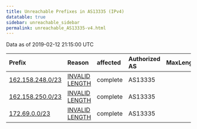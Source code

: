 ```yaml
---
title: Unreachable Prefixes in AS13335 (IPv4)
datatable: true
sidebar: unreachable_sidebar
permalink: unreachable_AS13335-v4.html
---
```


Data as of 2019-02-12 21:15:00 UTC


<div class="datatable-begin"></div>

| Prefix                                                     | Reason                                                                                                     | affected   | Authorized AS   |   MaxLength | Anchor                           |   unreachable /24s |
|:-----------------------------------------------------------|:-----------------------------------------------------------------------------------------------------------|:-----------|:----------------|------------:|:---------------------------------|-------------------:|
| [162.158.248.0/23](https://stat.ripe.net/162.158.248.0/23) | [INVALID LENGTH](https://rpki-validator.ripe.net/announcement-preview?asn=AS13335&prefix=162.158.248.0/23) | complete   | AS13335         |          22 | [ARIN](unreachable_ARIN-v4.html) |                  2 |
| [162.158.250.0/23](https://stat.ripe.net/162.158.250.0/23) | [INVALID LENGTH](https://rpki-validator.ripe.net/announcement-preview?asn=AS13335&prefix=162.158.250.0/23) | complete   | AS13335         |          22 | [ARIN](unreachable_ARIN-v4.html) |                  2 |
| [172.69.0.0/23](https://stat.ripe.net/172.69.0.0/23)       | [INVALID LENGTH](https://rpki-validator.ripe.net/announcement-preview?asn=AS13335&prefix=172.69.0.0/23)    | complete   | AS13335         |          22 | [ARIN](unreachable_ARIN-v4.html) |                  2 |

<div class="datatable-end"></div>